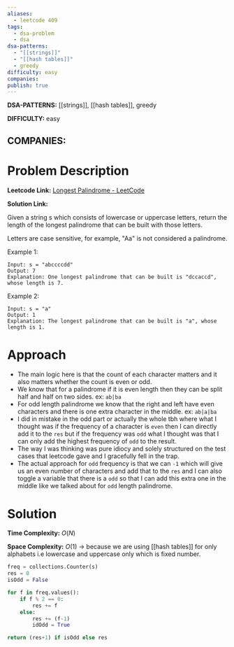 ```yaml
---
aliases:
  - leetcode 409
tags:
  - dsa-problem
  - dsa
dsa-patterns:
  - "[[strings]]"
  - "[[hash tables]]"
  - greedy
difficulty: easy
companies: 
publish: true
---
```


**DSA-PATTERNS:** [[strings]], [[hash tables]], greedy

**DIFFICULTY:** easy

**COMPANIES:**
- 

# Problem Description

**Leetcode Link:** [Longest Palindrome - LeetCode](https://leetcode.com/problems/longest-palindrome/description/)

**Solution Link:** 

Given a string s which consists of lowercase or uppercase letters, return the length of the longest palindrome that can be built with those letters.

Letters are case sensitive, for example, "Aa" is not considered a palindrome.

Example 1:

```
Input: s = "abccccdd"
Output: 7
Explanation: One longest palindrome that can be built is "dccaccd", whose length is 7.
```

Example 2:

```
Input: s = "a"
Output: 1
Explanation: The longest palindrome that can be built is "a", whose length is 1.
```

# Approach
- The main logic here is that the count of each character matters and it also matters whether the count is even or odd.
- We know that for a palindrome if it is even length then they can be split half and half on two sides. ex: `ab|ba` 
- For odd length palindrome we know that the right and left have even characters and there is one extra character in the middle. ex: `ab|a|ba`
- I did in mistake in the odd part or actually the whole tbh where what I thought was if the frequency of a character is `even` then I can directly add it to the `res` but if the frequency was `odd` what I thought was that I can only add the highest frequency of `odd` to the result.
- The way I was thinking was pure idiocy and solely structured on the test cases that leetcode gave and I gracefully fell in the trap.
- The actual approach for `odd` frequency is that we can `-1` which will give us an even number of characters and add that to the `res` and I can also toggle a variable that there is a `odd` so that I can add this extra one in the middle like we talked about for `odd` length palindrome.

# Solution 

**Time Complexity:** $O(N)$

**Space Complexity:** $O(1)$ -> because we are using [[hash tables]] for only alphabets i.e lowercase and uppercase only which is fixed number.

```python
freq = collections.Counter(s)
res = 0
isOdd = False

for f in freq.values():
	if f % 2 == 0:
		res += f
	else:
		res += (f-1)
		idOdd = True

return (res+1) if isOdd else res
```